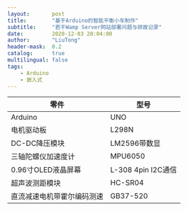 ```yaml
---
layout:       post
title:        "基于Arduino的智能平衡小车制作"
subtitle:     "若干Wamp Server网站部署问题与排故记录"
date:         2020-12-03 20:04:00
author:       "LiuTong"
header-mask:  0.2
catalog:      true
multilingual: false
tags:
    - Arduino
    - 嵌入式
---
```



|  零件   | 型号 |
|  ----  | ----  |
| Arduino | UNO |
| 电机驱动板 | L298N |
| DC-DC降压模块 | LM2596带数显 |
| 三轴陀螺仪加速度计 | MPU6050 |
| 0.96寸OLED液晶屏幕 | L-308 4pin I2C通信 |
| 超声波测距模块 | HC-SR04 |
| 直流减速电机带霍尔编码测速 | GB37-520 |

